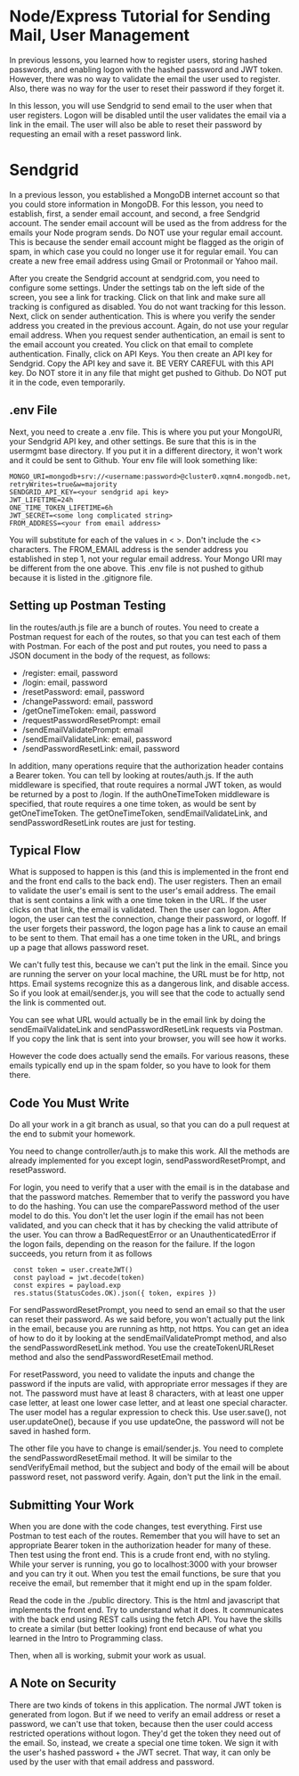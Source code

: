 # Node/Express Tutorial for Sending Mail, User Management
In previous lessons, you learned how to register users, storing hashed
passwords, and enabling logon with the hashed password and JWT token.
However, there was no way to validate the email the user used to register.
Also, there was no way for the user to reset their password if they
forget it.  
  
In this lesson, you will use Sendgrid to send email to the user when
that user registers.  Logon will be disabled until the user validates
the email via a link in the email.  The user will also be able to reset
their password by requesting an email with a reset password link. 
 
# Sendgrid 
 
In a previous lesson, you established a MongoDB internet account so that
you could store information in MongoDB.  For this lesson, you need
to establish, first, a sender email account, and second, a free Sendgrid
account.  The sender email account will be used as the from address for
the emails your Node program sends.  Do NOT use your regular email account.
This is because the sender email account might be flagged as the origin
of spam, in which case you could no longer use it for regular email. You
can create a new free email address using Gmail or Protonmail or Yahoo mail. 
 
After you create the Sendgrid account at sendgrid.com, you need to configure
some settings.  Under the settings tab on the left side of the screen, you
see a link for tracking.  Click on that link and make sure all tracking is
configured as disabled.  You do not want tracking for this lesson. Next,
click on sender authentication.  This is where you verify the sender address
you created in the previous account.  Again, do not use your regular email
address.  When you request sender authentication, an email is sent to the
email account you created.  You click on that email to complete authentication.
Finally, click on API Keys.  You then create an API key for Sendgrid.  Copy
the API key and save it.  BE VERY CAREFUL with this API key.  Do NOT store
it in any file that might get pushed to Github.  Do NOT put it in the code,
even temporarily. 
 
## .env File 
 
Next, you need to create a .env file.  This is where you put your MongoURI,
your Sendgrid API key, and other settings.  Be sure that this is in the
usermgmt base directory.  If you put it in a different directory, it won't
work and it could be sent to Github.  Your env file will look something like:

```
MONGO_URI=mongodb+srv://<username:password>@cluster0.xqmn4.mongodb.net/usermgmt?retryWrites=true&w=majority
SENDGRID_API_KEY=<your sendgrid api key>
JWT_LIFETIME=24h
ONE_TIME_TOKEN_LIFETIME=6h
JWT_SECRET=<some long complicated string>
FROM_ADDRESS=<your from email address>
```
 
You will substitute for each of the values in < >.  Don't include the <> characters.
The FROM_EMAIL address is the sender address you established in step 1, not
your regular email address.  Your Mongo URI may be different from the one above.
This .env file is not pushed to github because it is listed in the .gitignore file.
 
## Setting up Postman Testing 
 
Iin the routes/auth.js file are a bunch of routes.  You need to create a Postman
request for each of the routes, so that you can test each of them with Postman.
For each of the post and put routes, you need to pass a JSON document in the
body of the request, as follows: 
 
- /register: email, password
- /login: email, password
- /resetPassword: email, password
- /changePassword: email, password
- /getOneTimeToken: email, password
- /requestPasswordResetPrompt: email
- /sendEmailValidatePrompt: email
- /sendEmailValidateLink: email, password
- /sendPasswordResetLink: email, password 
 
In addition, many operations require that the authorization header
contains a Bearer token.  You can tell by looking at routes/auth.js.
If the auth middleware is specified, that route requires a normal JWT
token, as would be returned by a post to /login.  If the
authOneTimeToken middleware is specified, that route requires a
one time token, as would be sent by getOneTimeToken.  The
getOneTimeToken, sendEmailValidateLink, and sendPasswordResetLink
routes are just for testing. 
 
## Typical Flow

What is supposed to happen is this (and this is implemented in the
front end and the front end calls to the back end).  The user registers.
Then an email to validate the user's email is sent to the user's email
address.  The email that is sent contains a link with a one time token in
the URL.  If the user clicks on that link, the email is validated. Then
the user can logon.  After logon, the user can test the connection,
change their password, or logoff.  If the user forgets their password,
the logon page has a link to cause an email to be sent to them.  That
email has a one time token in the URL, and brings up a page that allows
password reset.

We can't fully test this, because we can't put the link in the email.
Since you are running the server on your local machine, the URL must
be for http, not https.  Email systems recognize this as a dangerous
link, and disable access.  So if you look at email/sender.js, you
will see that the code to actually send the link is commented out.

You can see what URL would actually be in the email link by
doing the sendEmailValidateLink and sendPasswordResetLink requests
via Postman.  If you copy the link that is sent into your browser,
you will see how it works. 
 
However the code does actually send the emails.  For various reasons,
these emails typically end up in the spam folder, so you have to
look for them there. 
 
##  Code You Must Write

Do all your work in a git branch as usual, so that you can do
a pull request at the end to submit your homework.

You need to change controller/auth.js to make this work.  All the methods
are already implemented for you except login, sendPasswordResetPrompt,
and resetPassword.  
 
For login, you need to verify that a user with
the email is in the database and that the password matches.  Remember
that to verify the password you have to do the hashing.  You can use the
comparePassword method of the user model to do this.  You don't let
the user login if the email has not been validated, and you can
check that it has by checking the valid attribute of the user.  You
can throw a BadRequestError or an UnauthenticatedError if the
logon fails, depending on the reason for the failure.  If the logon
succeeds, you return from it as follows 
 
```
 const token = user.createJWT()
 const payload = jwt.decode(token)
 const expires = payload.exp
 res.status(StatusCodes.OK).json({ token, expires })
 ```

For sendPasswordResetPrompt, you need to send an email so that
the user can reset their password.  As we said before, you won't
actually put the link in the email, because you are running
as http, not https.  You can get an idea of how to do it by
looking at the sendEmailValidatePrompt method, and also the
sendPasswordResetLink method.  You use the createTokenURLReset
method and also the sendPasswordResetEmail method.

For resetPassword, you need to validate the inputs and change
the password if the inputs are valid, with appropriate error
messages if they are not.  The password must have at least 8
characters, with at least one upper case letter, at least one
lower case letter, and at least one special character.  The user
model has a regular expression to check this.  Use user.save(),
not user.updateOne(), because if you use updateOne, the password
will not be saved in hashed form.

The other file you have to change is email/sender.js.  You need
to complete the sendPasswordResetEmail method.  It will be
similar to the sendVerifyEmail method, but the subject and
body of the email will be about password reset, not password
verify.  Again, don't put the link in the email.

## Submitting Your Work

When you are done with the code changes, test everything.  First use
Postman to test each of the routes.  Remember that you will have
to set an appropriate Bearer token in the authorization header for
many of these.  Then test using the front end.  This is a crude
front end, with no styling.  While your server is running, you
go to localhost:3000 with your browser and you can try it out.
When you test the email functions, be sure that you receive the
email, but remember that it might end up in the spam folder.

Read the code in the ./public directory.  This is the html and
javascript that implements the front end.  Try to understand
what it does.  It communicates with the back end using REST calls
using the fetch API.  You have the skills to create
a similar (but better looking) front end because of what you
learned in the Intro to Programming class.

Then, when all is working, submit your work as usual. 
 
## A Note on Security
 
There are two kinds of tokens in this application.  The normal
JWT token is generated from logon.  But if we need to verify an
email address or reset a password, we can't use that token, because
then the user could access restricted operations without logon.
They'd get the token they need out of the email.  So, instead, we
create a special one time token.  We sign it with the user's hashed
password + the JWT secret.  That way, it can only be used by the
user with that email address and password.
 